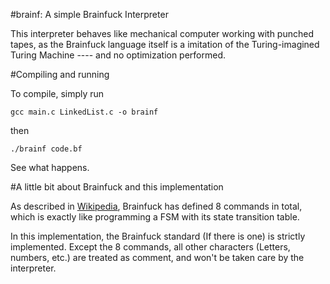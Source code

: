 #brainf: A simple Brainfuck Interpreter

This interpreter behaves like mechanical computer working with punched tapes, as the Brainfuck language itself is a imitation of the Turing-imagined Turing Machine ---- and no optimization performed.

#Compiling and running

To compile, simply run

    gcc main.c LinkedList.c -o brainf
    
then

    ./brainf code.bf
    
See what happens.

#A little bit about Brainfuck and this implementation

As described in [Wikipedia](https://en.wikipedia.org/wiki/Brainfuck#Commands), Brainfuck has defined 8 commands in total, which is exactly like programming a FSM with its state transition table.

In this implementation, the Brainfuck standard (If there is one) is strictly implemented. Except the 8 commands, all other characters (Letters, numbers, etc.) are treated as comment, and won't be taken care by the interpreter.